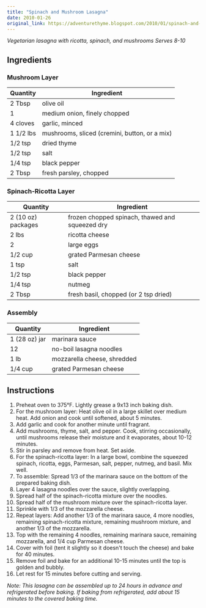 ```yaml
---
title: "Spinach and Mushroom Lasagna"
date: 2010-01-26
original_link: https://adventurethyme.blogspot.com/2010/01/spinach-and-mushroom-lasagna.html
---
```


_Vegetarian lasagna with ricotta, spinach, and mushrooms_
_Serves 8-10_

## Ingredients

### Mushroom Layer
| Quantity | Ingredient |
| -------- | ---------- |
| 2 Tbsp | olive oil |
| 1 | medium onion, finely chopped |
| 4 cloves | garlic, minced |
| 1 1/2 lbs | mushrooms, sliced (cremini, button, or a mix) |
| 1/2 tsp | dried thyme |
| 1/2 tsp | salt |
| 1/4 tsp | black pepper |
| 2 Tbsp | fresh parsley, chopped |

### Spinach-Ricotta Layer
| Quantity | Ingredient |
| -------- | ---------- |
| 2 (10 oz) packages | frozen chopped spinach, thawed and squeezed dry |
| 2 lbs | ricotta cheese |
| 2 | large eggs |
| 1/2 cup | grated Parmesan cheese |
| 1 tsp | salt |
| 1/2 tsp | black pepper |
| 1/4 tsp | nutmeg |
| 2 Tbsp | fresh basil, chopped (or 2 tsp dried) |

### Assembly
| Quantity | Ingredient |
| -------- | ---------- |
| 1 (28 oz) jar | marinara sauce |
| 12 | no-boil lasagna noodles |
| 1 lb | mozzarella cheese, shredded |
| 1/4 cup | grated Parmesan cheese |

## Instructions

1. Preheat oven to 375°F. Lightly grease a 9x13 inch baking dish.
2. For the mushroom layer: Heat olive oil in a large skillet over medium heat. Add onion and cook until softened, about 5 minutes.
3. Add garlic and cook for another minute until fragrant.
4. Add mushrooms, thyme, salt, and pepper. Cook, stirring occasionally, until mushrooms release their moisture and it evaporates, about 10-12 minutes.
5. Stir in parsley and remove from heat. Set aside.
6. For the spinach-ricotta layer: In a large bowl, combine the squeezed spinach, ricotta, eggs, Parmesan, salt, pepper, nutmeg, and basil. Mix well.
7. To assemble: Spread 1/3 of the marinara sauce on the bottom of the prepared baking dish.
8. Layer 4 lasagna noodles over the sauce, slightly overlapping.
9. Spread half of the spinach-ricotta mixture over the noodles.
10. Spread half of the mushroom mixture over the spinach-ricotta layer.
11. Sprinkle with 1/3 of the mozzarella cheese.
12. Repeat layers: Add another 1/3 of the marinara sauce, 4 more noodles, remaining spinach-ricotta mixture, remaining mushroom mixture, and another 1/3 of the mozzarella.
13. Top with the remaining 4 noodles, remaining marinara sauce, remaining mozzarella, and 1/4 cup Parmesan cheese.
14. Cover with foil (tent it slightly so it doesn't touch the cheese) and bake for 40 minutes.
15. Remove foil and bake for an additional 10-15 minutes until the top is golden and bubbly.
16. Let rest for 15 minutes before cutting and serving.

_Note: This lasagna can be assembled up to 24 hours in advance and refrigerated before baking. If baking from refrigerated, add about 15 minutes to the covered baking time._
